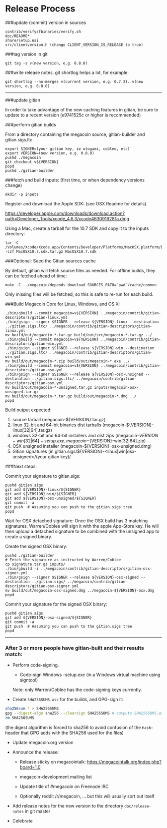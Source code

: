 Release Process
====================

###update (commit) version in sources

	contrib/verifysfbinaries/verify.sh
	doc/README*
	share/setup.nsi
	src/clientversion.h (change CLIENT_VERSION_IS_RELEASE to true)

###tag version in git

	git tag -s v(new version, e.g. 0.8.0)

###write release notes. git shortlog helps a lot, for example:

	git shortlog --no-merges v(current version, e.g. 0.7.2)..v(new version, e.g. 0.8.0)

* * *

###update gitian

 In order to take advantage of the new caching features in gitian, be sure to update to a recent version (e9741525c or higher is recommended)

###perform gitian builds

 From a directory containing the megacoin source, gitian-builder and gitian.sigs.ltc
  
	export SIGNER=(your gitian key, ie wtogami, coblee, etc)
	export VERSION=(new version, e.g. 0.8.0)
	pushd ./megacoin
	git checkout v${VERSION}
	popd
	pushd ./gitian-builder

###fetch and build inputs: (first time, or when dependency versions change)
 
	mkdir -p inputs

 Register and download the Apple SDK: (see OSX Readme for details)
 
 https://developer.apple.com/downloads/download.action?path=Developer_Tools/xcode_4.6.3/xcode4630916281a.dmg
 
 Using a Mac, create a tarball for the 10.7 SDK and copy it to the inputs directory:
 
	tar -C /Volumes/Xcode/Xcode.app/Contents/Developer/Platforms/MacOSX.platform/Developer/SDKs/ -czf MacOSX10.7.sdk.tar.gz MacOSX10.7.sdk

###Optional: Seed the Gitian sources cache

  By default, gitian will fetch source files as needed. For offline builds, they can be fetched ahead of time:

	make -C ../megacoin/depends download SOURCES_PATH=`pwd`/cache/common

  Only missing files will be fetched, so this is safe to re-run for each build.

###Build Megacoin Core for Linux, Windows, and OS X:
  
	./bin/gbuild --commit megacoin=v${VERSION} ../megacoin/contrib/gitian-descriptors/gitian-linux.yml
	./bin/gsign --signer $SIGNER --release ${VERSION}-linux --destination ../gitian.sigs.ltc/ ../megacoin/contrib/gitian-descriptors/gitian-linux.yml
	mv build/out/megacoin-*.tar.gz build/out/src/megacoin-*.tar.gz ../
	./bin/gbuild --commit megacoin=v${VERSION} ../megacoin/contrib/gitian-descriptors/gitian-win.yml
	./bin/gsign --signer $SIGNER --release ${VERSION}-win --destination ../gitian.sigs.ltc/ ../megacoin/contrib/gitian-descriptors/gitian-win.yml
	mv build/out/megacoin-*.zip build/out/megacoin-*.exe ../
	./bin/gbuild --commit megacoin=v${VERSION} ../megacoin/contrib/gitian-descriptors/gitian-osx.yml
	./bin/gsign --signer $SIGNER --release ${VERSION}-osx-unsigned --destination ../gitian.sigs.ltc/ ../megacoin/contrib/gitian-descriptors/gitian-osx.yml
	mv build/out/megacoin-*-unsigned.tar.gz inputs/megacoin-osx-unsigned.tar.gz
	mv build/out/megacoin-*.tar.gz build/out/megacoin-*.dmg ../
	popd
  Build output expected:

  1. source tarball (megacoin-${VERSION}.tar.gz)
  2. linux 32-bit and 64-bit binaries dist tarballs (megacoin-${VERSION}-linux[32|64].tar.gz)
  3. windows 32-bit and 64-bit installers and dist zips (megacoin-${VERSION}-win[32|64]-setup.exe, megacoin-${VERSION}-win[32|64].zip)
  4. OSX unsigned installer (megacoin-${VERSION}-osx-unsigned.dmg)
  5. Gitian signatures (in gitian.sigs/${VERSION}-<linux|win|osx-unsigned>/(your gitian key)/

###Next steps:

Commit your signature to gitian.sigs:

	pushd gitian.sigs
	git add ${VERSION}-linux/${SIGNER}
	git add ${VERSION}-win/${SIGNER}
	git add ${VERSION}-osx-unsigned/${SIGNER}
	git commit -a
	git push  # Assuming you can push to the gitian.sigs tree
	popd

  Wait for OSX detached signature:
	Once the OSX build has 3 matching signatures, Warren/Coblee will sign it with the apple App-Store key.
	He will then upload a detached signature to be combined with the unsigned app to create a signed binary.

  Create the signed OSX binary:

	pushd ./gitian-builder
	# Fetch the signature as instructed by Warren/Coblee
	cp signature.tar.gz inputs/
	./bin/gbuild -i ../megacoin/contrib/gitian-descriptors/gitian-osx-signer.yml
	./bin/gsign --signer $SIGNER --release ${VERSION}-osx-signed --destination ../gitian.sigs/ ../megacoin/contrib/gitian-descriptors/gitian-osx-signer.yml
	mv build/out/megacoin-osx-signed.dmg ../megacoin-${VERSION}-osx.dmg
	popd

Commit your signature for the signed OSX binary:

	pushd gitian.sigs
	git add ${VERSION}-osx-signed/${SIGNER}
	git commit -a
	git push  # Assuming you can push to the gitian.sigs tree
	popd

-------------------------------------------------------------------------

### After 3 or more people have gitian-built and their results match:

- Perform code-signing.

    - Code-sign Windows -setup.exe (in a Windows virtual machine using signtool)

  Note: only Warren/Coblee has the code-signing keys currently.

- Create `SHA256SUMS.asc` for the builds, and GPG-sign it:
```bash
sha256sum * > SHA256SUMS
gpg --digest-algo sha256 --clearsign SHA256SUMS # outputs SHA256SUMS.asc
rm SHA256SUMS
```
(the digest algorithm is forced to sha256 to avoid confusion of the `Hash:` header that GPG adds with the SHA256 used for the files)

- Update megacoin.org version

- Announce the release:

  - Release sticky on megacointalk: https://megacointalk.org/index.php?board=1.0

  - megacoin-development mailing list

  - Update title of #megacoin on Freenode IRC

  - Optionally reddit /r/megacoin, ... but this will usually sort out itself

- Add release notes for the new version to the directory `doc/release-notes` in git master

- Celebrate 
